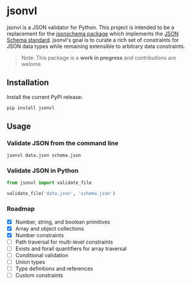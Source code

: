 # jsonvl

jsonvl is a JSON validator for Python. This project is intended to be a replacement for the [jsonschema package](https://pypi.org/project/jsonschema/) which implements the [JSON Schema standard](https://json-schema.org/). jsonvl's goal is to curate a rich set of constraints for JSON data types while remaining extensible to arbitrary data constraints.

> Note: This package is a **work in progress** and contributions are welome.

## Installation

Install the current PyPI release:

```bash
pip install jsonvl
```

## Usage

### Validate JSON from the command line

```bash
jsonvl data.json schema.json
```

### Validate JSON in Python

```python
from jsonvl import validate_file

validate_file('data.json', 'schema.json')
```

### Roadmap

- [x] Number, string, and boolean primitives
- [x] Array and object collections
- [x] Number constraints
- [ ] Path traversal for multi-level constraints
- [ ] Exists and forall quantifiers for array traversal
- [ ] Conditional validation
- [ ] Union types
- [ ] Type definitions and references
- [ ] Custom constraints
